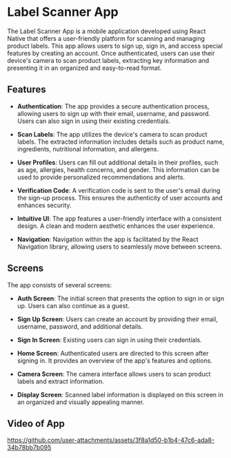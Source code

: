 # Label Scanner App

The Label Scanner App is a mobile application developed using React Native that offers a user-friendly platform for scanning and managing product labels. This app allows users to sign up, sign in, and access special features by creating an account. Once authenticated, users can use their device's camera to scan product labels, extracting key information and presenting it in an organized and easy-to-read format.

## Features

- **Authentication**: The app provides a secure authentication process, allowing users to sign up with their email, username, and password. Users can also sign in using their existing credentials.

- **Scan Labels**: The app utilizes the device's camera to scan product labels. The extracted information includes details such as product name, ingredients, nutritional information, and allergens.

- **User Profiles**: Users can fill out additional details in their profiles, such as age, allergies, health concerns, and gender. This information can be used to provide personalized recommendations and alerts.

- **Verification Code**: A verification code is sent to the user's email during the sign-up process. This ensures the authenticity of user accounts and enhances security.

- **Intuitive UI**: The app features a user-friendly interface with a consistent design. A clean and modern aesthetic enhances the user experience.

- **Navigation**: Navigation within the app is facilitated by the React Navigation library, allowing users to seamlessly move between screens.

## Screens

The app consists of several screens:

- **Auth Screen**: The initial screen that presents the option to sign in or sign up. Users can also continue as a guest.

- **Sign Up Screen**: Users can create an account by providing their email, username, password, and additional details.

- **Sign In Screen**: Existing users can sign in using their credentials.

- **Home Screen**: Authenticated users are directed to this screen after signing in. It provides an overview of the app's features and options.

- **Camera Screen**: The camera interface allows users to scan product labels and extract information.

- **Display Screen**: Scanned label information is displayed on this screen in an organized and visually appealing manner.

## Video of App
https://github.com/user-attachments/assets/3f8a1d50-b1b4-47c6-ada8-34b78bb7b095

